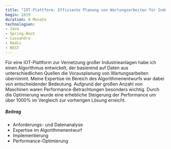 ```yaml
---
title: "IOT-Plattform: Effiziente Planung von Wartungsarbeiten für Industrieanlagen"
begin: 2019
duration: 8 Monate
technologien:
- Java
- Spring-Boot
- Cassandra
- Redis
- REST
---
```


Für eine IOT-Plattform zur Vernetzung großer Industrieanlagen habe ich einen Algorithmus entwickelt, 
der basierend auf Daten aus unterschiedlichen Quellen die Vorausplanung von Wartungsarbeiten übernimmt. 
Meine Expertise im Bereich des Algorithmenentwurfs war dabei von entscheidender Bedeutung. 
Aufgrund der großen Anzahl von Maschinen waren Performance-Betrachtungen besonders wichtig. 
Durch die Optimierung wurde eine erhebliche Steigerung der Performance um über 1000% im Vergleich zur 
vorherigen Lösung erreicht.

##### Beitrag
- Anforderungs- und Datenanalyse
- Expertise im Algorithmenentwurf
- Implementierung
- Performance-Optimierung